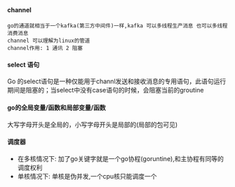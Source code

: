 #### channel
	go的通道就相当于一个kafka(第三方中间件)一样,kafka 可以多线程生产消息 也可以多线程消费消息
	channel 可以理解为linux的管道
	channel作用: 1 通讯 2 阻塞

#### select 语句
Go 的select语句是一种仅能用于channl发送和接收消息的专用语句，此语句运行期间是阻塞的；当select中没有case语句的时候，会阻塞当前的groutine

#### go的全局变量/函数和局部变量/函数
大写字母开头是全局的，小写字母开头是局部的(局部的包可见)	

#### 调度器
* 在多核情况下:
	加了go关键字就是一个go协程(goruntine),和主协程有同等的调度权利
* 单核情况下:
	单核是伪并发,一个cpu核只能调度一个

